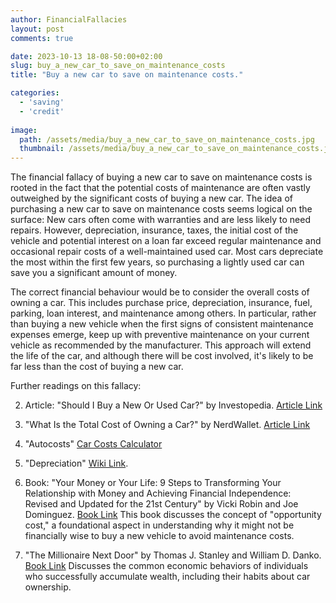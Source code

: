 ```yaml
---
author: FinancialFallacies
layout: post
comments: true

date: 2023-10-13 18-08-50:00+02:00  
slug: buy_a_new_car_to_save_on_maintenance_costs
title: "Buy a new car to save on maintenance costs."

categories:
  - 'saving'
  - 'credit'
  
image:
  path: /assets/media/buy_a_new_car_to_save_on_maintenance_costs.jpg
  thumbnail: /assets/media/buy_a_new_car_to_save_on_maintenance_costs.jpg
---
```


The financial fallacy of buying a new car to save on maintenance costs is rooted in the fact that the potential costs of maintenance are often vastly outweighed by the significant costs of buying a new car. The idea of purchasing a new car to save on maintenance costs seems logical on the surface: New cars often come with warranties and are less likely to need repairs. However, depreciation, insurance, taxes, the initial cost of the vehicle and potential interest on a loan far exceed regular maintenance and occasional repair costs of a well-maintained used car. Most cars depreciate the most within the first few years, so purchasing a lightly used car can save you a significant amount of money.

The correct financial behaviour would be to consider the overall costs of owning a car. This includes purchase price, depreciation, insurance, fuel, parking, loan interest, and maintenance among others. In particular, rather than buying a new vehicle when the first signs of consistent maintenance expenses emerge, keep up with preventive maintenance on your current vehicle as recommended by the manufacturer. This approach will extend the life of the car, and although there will be cost involved, it's likely to be far less than the cost of buying a new car.

Further readings on this fallacy:

2. Article: "Should I Buy a New Or Used Car?" by Investopedia. [Article Link](https://www.investopedia.com/articles/pf/07/neworusedcar.asp)

3. "What Is the Total Cost of Owning a Car?" by NerdWallet. [Article Link](https://www.nerdwallet.com/article/loans/auto-loans/total-cost-owning-car)

4. "Autocosts" [Car Costs Calculator](https://autocosts.info/us)

5. "Depreciation" [Wiki Link](https://en.wikipedia.org/wiki/MACRS).

6. Book: "Your Money or Your Life: 9 Steps to Transforming Your Relationship with Money and Achieving Financial Independence: Revised and Updated for the 21st Century" by Vicki Robin and Joe Dominguez. [Book Link](https://www.amazon.com/Transforming-Relationship-Achieving-Financial-Independence/dp/B08WRQLLDB)
This book discusses the concept of "opportunity cost," a foundational aspect in understanding why it might not be financially wise to buy a new vehicle to avoid maintenance costs.

6. "The Millionaire Next Door" by Thomas J. Stanley and William D. Danko. [Book Link](https://www.amazon.com/Millionaire-Next-Door-Surprising-Americas/dp/1589795474)
Discusses the common economic behaviors of individuals who successfully accumulate wealth, including their habits about car ownership.
